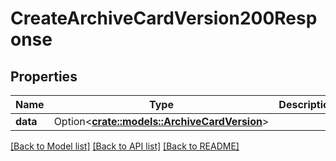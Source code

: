 # CreateArchiveCardVersion200Response

## Properties

Name | Type | Description | Notes
------------ | ------------- | ------------- | -------------
**data** | Option<[**crate::models::ArchiveCardVersion**](ArchiveCardVersion.md)> |  | [optional]

[[Back to Model list]](../README.md#documentation-for-models) [[Back to API list]](../README.md#documentation-for-api-endpoints) [[Back to README]](../README.md)


